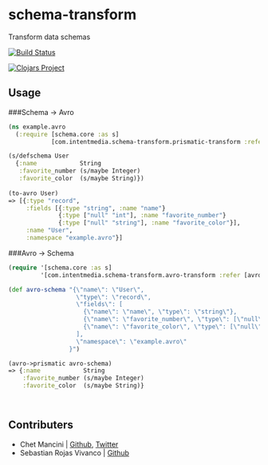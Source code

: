 # schema-transform
Transform data schemas

[![Build Status](https://travis-ci.org/intentmedia/schema-transform.svg)](https://travis-ci.org/intentmedia/schema-transform)

[![Clojars Project](http://clojars.org/com.intentmedia/schema-transform/latest-version.svg)](http://clojars.org/ua.modnakasta/schema-transform)

## Usage

###Schema -> Avro
```clj
(ns example.avro
  (:require [schema.core :as s]
            [com.intentmedia.schema-transform.prismatic-transform :refer [to-avro]]))

(s/defschema User
  {:name            String
   :favorite_number (s/maybe Integer)
   :favorite_color  (s/maybe String)})
   
(to-avro User)
=> [{:type "record",
     :fields [{:type "string", :name "name"}
              {:type ["null" "int"], :name "favorite_number"}
              {:type ["null" "string"], :name "favorite_color"}],
     :name "User",
     :namespace "example.avro"}]
```

###Avro -> Schema
```clj
(require '[schema.core :as s]
         '[com.intentmedia.schema-transform.avro-transform :refer [avro->prismatic]])

(def avro-schema "{\"name\": \"User\",
                   \"type\": \"record\",
                   \"fields\": [
                     {\"name\": \"name\", \"type\": \"string\"},
                     {\"name\": \"favorite_number\", \"type\": [\"null\",\"int\"]},
                     {\"name\": \"favorite_color\", \"type\": [\"null\",\"string\"]}
                   ],
                   \"namespace\": \"example.avro\"
                 }")

(avro->prismatic avro-schema)
=> {:name            String
    :favorite_number (s/maybe Integer)
    :favorite_color  (s/maybe String)}

                    
```

## Contributers

* Chet Mancini | [Github](http://github.com/chetmancini), [Twitter](http://twitter.com/chetmancini)
* Sebastian Rojas Vivanco | [Github](https://github.com/sebastiansen)
